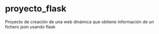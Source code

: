 # proyecto_flask
Proyecto de creación de una web dinámica que obtiene información de un fichero json usando flask

